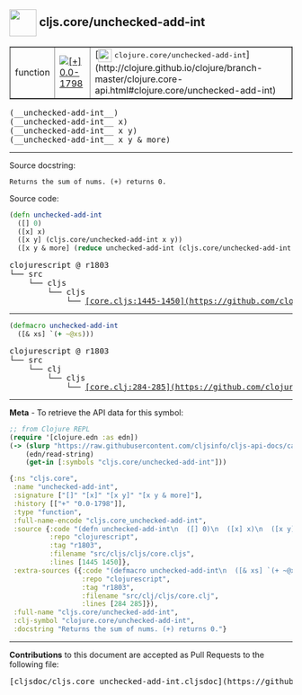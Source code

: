 ## <img width="48px" valign="middle" src="http://i.imgur.com/Hi20huC.png"> cljs.core/unchecked-add-int

 <table border="1">
<tr>

<td>function</td>
<td><a href="https://github.com/cljsinfo/cljs-api-docs/tree/0.0-1798"><img valign="middle" alt="[+] 0.0-1798" src="https://img.shields.io/badge/+-0.0--1798-lightgrey.svg"></a> </td>
<td>
[<img height="24px" valign="middle" src="http://i.imgur.com/1GjPKvB.png"> <samp>clojure.core/unchecked-add-int</samp>](http://clojure.github.io/clojure/branch-master/clojure.core-api.html#clojure.core/unchecked-add-int)
</td>
</tr>
</table>

 <samp>
(__unchecked-add-int__)<br>
</samp>
 <samp>
(__unchecked-add-int__ x)<br>
</samp>
 <samp>
(__unchecked-add-int__ x y)<br>
</samp>
 <samp>
(__unchecked-add-int__ x y & more)<br>
</samp>

---




Source docstring:

```
Returns the sum of nums. (+) returns 0.
```

Source code:

```clj
(defn unchecked-add-int
  ([] 0)
  ([x] x)
  ([x y] (cljs.core/unchecked-add-int x y))
  ([x y & more] (reduce unchecked-add-int (cljs.core/unchecked-add-int x y) more)))
```

 <pre>
clojurescript @ r1803
└── src
    └── cljs
        └── cljs
            └── <ins>[core.cljs:1445-1450](https://github.com/clojure/clojurescript/blob/r1803/src/cljs/cljs/core.cljs#L1445-L1450)</ins>
</pre>


---

```clj
(defmacro unchecked-add-int
  ([& xs] `(+ ~@xs)))
```

 <pre>
clojurescript @ r1803
└── src
    └── clj
        └── cljs
            └── <ins>[core.clj:284-285](https://github.com/clojure/clojurescript/blob/r1803/src/clj/cljs/core.clj#L284-L285)</ins>
</pre>

---

__Meta__ - To retrieve the API data for this symbol:

```clj
;; from Clojure REPL
(require '[clojure.edn :as edn])
(-> (slurp "https://raw.githubusercontent.com/cljsinfo/cljs-api-docs/catalog/cljs-api.edn")
    (edn/read-string)
    (get-in [:symbols "cljs.core/unchecked-add-int"]))
```

```clj
{:ns "cljs.core",
 :name "unchecked-add-int",
 :signature ["[]" "[x]" "[x y]" "[x y & more]"],
 :history [["+" "0.0-1798"]],
 :type "function",
 :full-name-encode "cljs.core_unchecked-add-int",
 :source {:code "(defn unchecked-add-int\n  ([] 0)\n  ([x] x)\n  ([x y] (cljs.core/unchecked-add-int x y))\n  ([x y & more] (reduce unchecked-add-int (cljs.core/unchecked-add-int x y) more)))",
          :repo "clojurescript",
          :tag "r1803",
          :filename "src/cljs/cljs/core.cljs",
          :lines [1445 1450]},
 :extra-sources ({:code "(defmacro unchecked-add-int\n  ([& xs] `(+ ~@xs)))",
                  :repo "clojurescript",
                  :tag "r1803",
                  :filename "src/clj/cljs/core.clj",
                  :lines [284 285]}),
 :full-name "cljs.core/unchecked-add-int",
 :clj-symbol "clojure.core/unchecked-add-int",
 :docstring "Returns the sum of nums. (+) returns 0."}

```

---

__Contributions__ to this document are accepted as Pull Requests to the following file:

 <pre>
[cljsdoc/cljs.core_unchecked-add-int.cljsdoc](https://github.com/cljsinfo/cljs-api-docs/blob/master/cljsdoc/cljs.core_unchecked-add-int.cljsdoc)
</pre>

